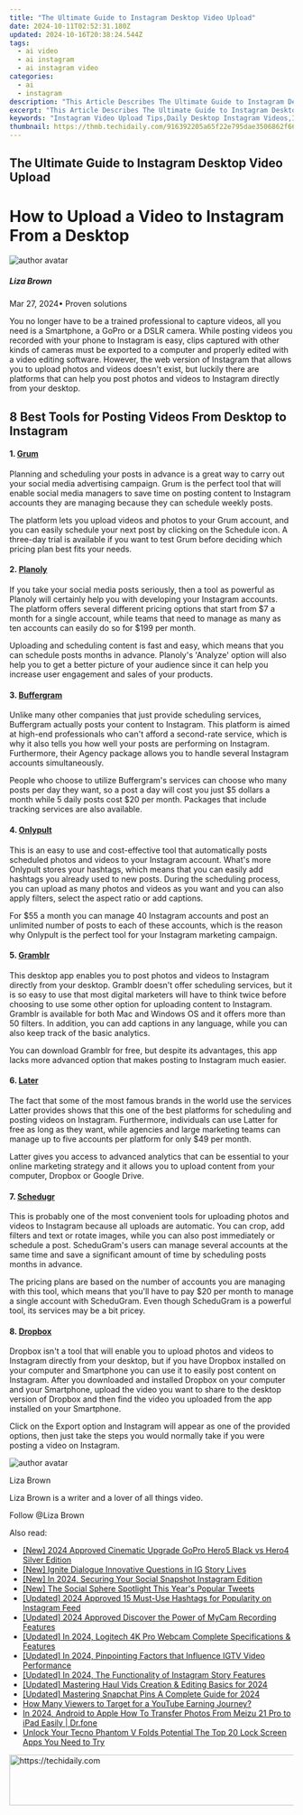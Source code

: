 ```yaml
---
title: "The Ultimate Guide to Instagram Desktop Video Upload"
date: 2024-10-11T02:52:31.180Z
updated: 2024-10-16T20:38:24.544Z
tags:
  - ai video
  - ai instagram
  - ai instagram video
categories:
  - ai
  - instagram
description: "This Article Describes The Ultimate Guide to Instagram Desktop Video Upload"
excerpt: "This Article Describes The Ultimate Guide to Instagram Desktop Video Upload"
keywords: "Instagram Video Upload Tips,Daily Desktop Instagram Videos,InstaVideo Guide for Desktop,Easy Video Uploads on Instagram,Mastering Instagram Desktop Videos,Instagram Mobile to Desktop,Optimize Desktop Instagram Videos"
thumbnail: https://thmb.techidaily.com/916392205a65f22e795dae3506862f66749385a09e794f561f2fddd69b31c591.png
---
```


## The Ultimate Guide to Instagram Desktop Video Upload

# How to Upload a Video to Instagram From a Desktop

![author avatar](https://lh5.googleusercontent.com/-AIMmjowaFs4/AAAAAAAAAAI/AAAAAAAAABc/Y5UmwDaI7HU/s250-c-k/photo.jpg)

##### Liza Brown

 Mar 27, 2024• Proven solutions

You no longer have to be a trained professional to capture videos, all you need is a Smartphone, a GoPro or a DSLR camera. While posting videos you recorded with your phone to Instagram is easy, clips captured with other kinds of cameras must be exported to a computer and properly edited with a video editing software. However, the web version of Instagram that allows you to upload photos and videos doesn't exist, but luckily there are platforms that can help you post photos and videos to Instagram directly from your desktop.

## 8 Best Tools for Posting Videos From Desktop to Instagram

#### 1\. [Grum](https://www.grum.co/)

Planning and scheduling your posts in advance is a great way to carry out your social media advertising campaign. Grum is the perfect tool that will enable social media managers to save time on posting content to Instagram accounts they are managing because they can schedule weekly posts.

The platform lets you upload videos and photos to your Grum account, and you can easily schedule your next post by clicking on the Schedule icon. A three-day trial is available if you want to test Grum before deciding which pricing plan best fits your needs.

#### 2\. [Planoly](https://www.planoly.com/)

If you take your social media posts seriously, then a tool as powerful as Planoly will certainly help you with developing your Instagram accounts. The platform offers several different pricing options that start from $7 a month for a single account, while teams that need to manage as many as ten accounts can easily do so for $199 per month.

Uploading and scheduling content is fast and easy, which means that you can schedule posts months in advance. Planoly's 'Analyze' option will also help you to get a better picture of your audience since it can help you increase user engagement and sales of your products.

#### 3\. [Buffergram](http://buffergram.com/)

Unlike many other companies that just provide scheduling services, Buffergram actually posts your content to Instagram. This platform is aimed at high-end professionals who can't afford a second-rate service, which is why it also tells you how well your posts are performing on Instagram. Furthermore, their Agency package allows you to handle several Instagram accounts simultaneously.

People who choose to utilize Buffergram's services can choose who many posts per day they want, so a post a day will cost you just $5 dollars a month while 5 daily posts cost $20 per month. Packages that include tracking services are also available.

#### 4\. [Onlypult](https://onlypult.com/)

This is an easy to use and cost-effective tool that automatically posts scheduled photos and videos to your Instagram account. What's more Onlypult stores your hashtags, which means that you can easily add hashtags you already used to new posts. During the scheduling process, you can upload as many photos and videos as you want and you can also apply filters, select the aspect ratio or add captions.

For $55 a month you can manage 40 Instagram accounts and post an unlimited number of posts to each of these accounts, which is the reason why Onlypult is the perfect tool for your Instagram marketing campaign.

#### 5\. [Gramblr](https://gramblr.en.softonic.com/)

This desktop app enables you to post photos and videos to Instagram directly from your desktop. Gramblr doesn't offer scheduling services, but it is so easy to use that most digital marketers will have to think twice before choosing to use some other option for uploading content to Instagram. Gramblr is available for both Mac and Windows OS and it offers more than 50 filters. In addition, you can add captions in any language, while you can also keep track of the basic analytics.

You can download Gramblr for free, but despite its advantages, this app lacks more advanced option that makes posting to Instagram much easier.

#### 6\. [Later](https://later.com/)

The fact that some of the most famous brands in the world use the services Latter provides shows that this one of the best platforms for scheduling and posting videos on Instagram. Furthermore, individuals can use Latter for free as long as they want, while agencies and large marketing teams can manage up to five accounts per platform for only $49 per month.

Latter gives you access to advanced analytics that can be essential to your online marketing strategy and it allows you to upload content from your computer, Dropbox or Google Drive.

#### 7\. [Schedugr](https://schedugr.am/)

This is probably one of the most convenient tools for uploading photos and videos to Instagram because all uploads are automatic. You can crop, add filters and text or rotate images, while you can also post immediately or schedule a post. ScheduGram's users can manage several accounts at the same time and save a significant amount of time by scheduling posts months in advance.

The pricing plans are based on the number of accounts you are managing with this tool, which means that you'll have to pay $20 per month to manage a single account with ScheduGram. Even though ScheduGram is a powerful tool, its services may be a bit pricey.

#### 8\. [Dropbox](https://www.dropbox.com/install)

Dropbox isn't a tool that will enable you to upload photos and videos to Instagram directly from your desktop, but if you have Dropbox installed on your computer and Smartphone you can use it to easily post content on Instagram. After you downloaded and installed Dropbox on your computer and your Smartphone, upload the video you want to share to the desktop version of Dropbox and then find the video you uploaded from the app installed on your Smartphone.

Click on the Export option and Instagram will appear as one of the provided options, then just take the steps you would normally take if you were posting a video on Instagram.

![author avatar](https://lh5.googleusercontent.com/-AIMmjowaFs4/AAAAAAAAAAI/AAAAAAAAABc/Y5UmwDaI7HU/s250-c-k/photo.jpg)

Liza Brown

Liza Brown is a writer and a lover of all things video.

Follow @Liza Brown

<ins class="adsbygoogle"
      style="display:block"
      data-ad-client="ca-pub-7571918770474297"
      data-ad-slot="8358498916"
      data-ad-format="auto"
      data-full-width-responsive="true"></ins>

<span class="atpl-alsoreadstyle">Also read:</span>
<div><ul>
<li><a href="https://fox-friendly.techidaily.com/new-2024-approved-cinematic-upgrade-gopro-hero5-black-vs-hero4-silver-edition/"><u>[New] 2024 Approved Cinematic Upgrade GoPro Hero5 Black vs Hero4 Silver Edition</u></a></li>
<li><a href="https://instagram-video-recordings.techidaily.com/new-ignite-dialogue-innovative-questions-in-ig-story-lives/"><u>[New] Ignite Dialogue Innovative Questions in IG Story Lives</u></a></li>
<li><a href="https://instagram-video-recordings.techidaily.com/new-in-2024-securing-your-social-snapshot-instagram-edition/"><u>[New] In 2024, Securing Your Social Snapshot Instagram Edition</u></a></li>
<li><a href="https://twitter-videos.techidaily.com/new-the-social-sphere-spotlight-this-years-popular-tweets/"><u>[New] The Social Sphere Spotlight This Year's Popular Tweets</u></a></li>
<li><a href="https://instagram-video-recordings.techidaily.com/updated-2024-approved-15-must-use-hashtags-for-popularity-on-instagram-feed/"><u>[Updated] 2024 Approved 15 Must-Use Hashtags for Popularity on Instagram Feed</u></a></li>
<li><a href="https://screen-mirroring-recording.techidaily.com/updated-2024-approved-discover-the-power-of-mycam-recording-features/"><u>[Updated] 2024 Approved Discover the Power of MyCam Recording Features</u></a></li>
<li><a href="https://digital-screen-recording.techidaily.com/updated-in-2024-logitech-4k-pro-webcam-complete-specifications-and-features/"><u>[Updated] In 2024, Logitech 4K Pro Webcam Complete Specifications & Features</u></a></li>
<li><a href="https://instagram-video-recordings.techidaily.com/updated-in-2024-pinpointing-factors-that-influence-igtv-video-performance/"><u>[Updated] In 2024, Pinpointing Factors that Influence IGTV Video Performance</u></a></li>
<li><a href="https://instagram-video-recordings.techidaily.com/updated-in-2024-the-functionality-of-instagram-story-features/"><u>[Updated] In 2024, The Functionality of Instagram Story Features</u></a></li>
<li><a href="https://article-tips.techidaily.com/updated-mastering-haul-vids-creation-and-editing-basics-for-2024/"><u>[Updated] Mastering Haul Vids Creation & Editing Basics for 2024</u></a></li>
<li><a href="https://snapchat-videos.techidaily.com/updated-mastering-snapchat-pins-a-complete-guide-for-2024/"><u>[Updated] Mastering Snapchat Pins A Complete Guide for 2024</u></a></li>
<li><a href="https://youtube-clips.techidaily.com/how-many-viewers-to-target-for-a-youtube-earning-journey/"><u>How Many Viewers to Target for a YouTube Earning Journey?</u></a></li>
<li><a href="https://android-transfer.techidaily.com/in-2024-android-to-apple-how-to-transfer-photos-from-meizu-21-pro-to-ipad-easily-drfone-by-drfone-transfer-from-android-transfer-from-android/"><u>In 2024, Android to Apple How To Transfer Photos From Meizu 21 Pro to iPad Easily | Dr.fone</u></a></li>
<li><a href="https://unlock-android.techidaily.com/unlock-your-tecno-phantom-v-folds-potential-the-top-20-lock-screen-apps-you-need-to-try-by-drfone-android/"><u>Unlock Your Tecno Phantom V Folds Potential The Top 20 Lock Screen Apps You Need to Try</u></a></li>
</ul></div>

<!-- affiliate ads begin -->
<a href="https://appsumo.8odi.net/c/5597632/2052062/7443" target="_top" id="2052062">
  <img src="//a.impactradius-go.com/display-ad/7443-2052062" border="0" alt="https://techidaily.com" width="728" height="90"/>
</a>
<img height="0" width="0" src="https://appsumo.8odi.net/i/5597632/2052062/7443" style="position:absolute;visibility:hidden;" border="0" />
<!-- affiliate ads end -->

